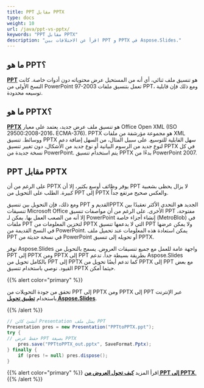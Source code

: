 ```yaml
---
title: PPT مقابل PPTX
type: docs
weight: 10
url: /java/ppt-vs-pptx/
keywords: "PPT مقابل PPTX"
description: "اقرأ عن الاختلافات بين PPT و PPTX في Aspose.Slides."
---
```


## **ما هو PPT؟**
[**PPT**](https://docs.fileformat.com/presentation/ppt/) هو تنسيق ملف ثنائي، أي أنه من المستحيل عرض محتوياته دون أدوات خاصة. كانت النسخ الأولى من PowerPoint 97-2003 تعمل بتنسيق ملفات PPT، ومع ذلك فإن قابلية توسيعه محدودة.

## **ما هو PPTX؟**
[**PPTX**](https://docs.fileformat.com/presentation/pptx/) هو تنسيق ملف عرض جديد، يعتمد على معيار Office Open XML (ISO 29500:2008-2016، ECMA-376). PPTX هو مجموعة مؤرشفة من ملفات XML ووسائط. تنسيق PPTX سهل القابلية للتوسيع. على سبيل المثال، من السهل إضافة دعم لنوع جديد من الرسوم البيانية أو نوع جديد من الأشكال، دون تغيير تنسيق PPTX في كل نسخة جديدة من PowerPoint. يتم استخدام تنسيق PPTX بدءًا من PowerPoint 2007.

## **PPT مقابل PPTX**
على الرغم من أن PPTX يوفر وظائف أوسع بكثير، إلا أن PPT لا يزال يحظى بشعبية كبيرة. الطلب على التحويل من PPT إلى PPTX والعكس صحيح مرتفع جداً.

ومع ذلك، فإن التحويل بين تنسيق PPT القديم وPPTX الجديد هو التحدي الأكثر تعقيدًا بين تنسيقات Microsoft Office الأخرى. على الرغم من أن مواصفات تنسيق PPT مفتوحة، إلا أنه من الصعب العمل بها. يمكن لـ PowerPoint إنشاء أجزاء خاصة (MetroBlob) في ملفات PPT لتخزين المعلومات من PPTX التي لا يدعمها تنسيق PPT ولا يمكن عرضها في النسخ القديمة من PowerPoint. يمكن استعادة هذه المعلومات عند تحميل ملف PPT في نسخة حديثة من PowerPoint أو تحويله إلى تنسيق PPTX.

توفر Aspose.Slides واجهة عامة للعمل مع جميع تنسيقات العروض. يسمح بالتحويل من PPT إلى PPTX ومن PPTX إلى PPT بطريقة بسيطة جداً. تدعم Aspose.Slides بالكامل تحويل من PPT إلى PPTX كما تدعم أيضًا تحويل من PPTX إلى PPT مع بعض القيود. نوصي باستخدام تنسيق PPTX حيثما أمكن.

{{% alert color="primary" %}}

تحقق من جودة التحويلات من PPT إلى PPTX ومن PPTX إلى PPT عبر الإنترنت باستخدام [**تطبيق تحويل Aspose.Slides**](https://products.aspose.app/slides/conversion/).

{{% /alert %}}

```java
// أنشئ كائن Presentation يمثل ملف PPT
Presentation pres = new Presentation("PPTtoPPTX.ppt");
try {
// حفظ عرض PPT بصيغة PPTX
    pres.save("PPTtoPPTX_out.pptx", SaveFormat.Pptx);
} finally {
    if (pres != null) pres.dispose();
}
```

{{% alert color="primary" %}} 
اقرأ المزيد [**كيف تحول العروض من PPT إلى PPTX**.](/slides/java/convert-ppt-to-pptx/)
{{% /alert %}} 